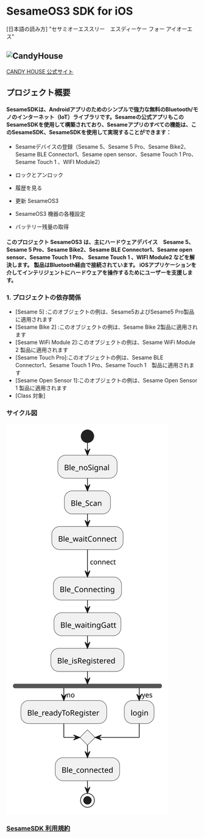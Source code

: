 # SesameOS3 SDK for iOS

[日本語の読み方] "セサミオーエススリー　エスディーケー フォー アイオーエス"

## ![CandyHouse](https://jp.candyhouse.co/cdn/shop/files/3_eea4302e-b1ab-435d-8112-f97d85d5eda2.png?v=1682502225&width=18)

[CANDY HOUSE 公式サイト](https://jp.candyhouse.co/)

## プロジェクト概要

#### SesameSDKは、Androidアプリのためのシンプルで強力な無料のBluetooth/モノのインターネット（IoT）ライブラリです。Sesameの公式アプリもこのSesameSDKを使用して構築されており、Sesameアプリのすべての機能は、このSesameSDK、SesameSDKを使用して実現することができます：

- Sesameデバイスの登録（Sesame 5、Sesame 5 Pro、Sesame Bike2、Sesame BLE Connector1、Sesame open sensor、Sesame Touch 1 Pro、 Sesame Touch 1 、WIFI Module2）
- ロックとアンロック

- 履歴を見る
- 更新 SesameOS3
- SesameOS3 機器の各種設定
- バッテリー残量の取得

#### このプロジェクト SesameOS3 は、主にハードウェアデバイス　Sesame 5、Sesame 5 Pro、Sesame Bike2、Sesame BLE Connector1、Sesame open sensor、Sesame Touch 1 Pro、 Sesame Touch 1 、WIFI Module2 などを解決します。 製品はBluetooth経由で接続されています。 iOSアプリケーションを介してインテリジェントにハードウェアを操作するためにユーザーを支援します。

### 1. プロジェクトの依存関係

- [Sesame 5] :このオブジェクトの例は、Sesame5およびSesame5 Pro製品に適用されます
- [Sesame Bike 2] :このオブジェクトの例は、Sesame Bike 2製品に適用されます
- [Sesame WiFi Module 2]:このオブジェクトの例は、Sesame WiFi Module 2 製品に適用されます
- [Sesame Touch Pro]:このオブジェクトの例は、Sesame BLE Connector1、Sesame Touch 1 Pro、Sesame Touch 1　製品に適用されます
- [Sesame Open Sensor 1]:このオブジェクトの例は、Sesame Open Sensor 1 製品に適用されます
- [Class 対象]

### サイクル図

![BleConnect](./doc/ref/BleConnect.svg)

### [SesameSDK 利用規約](https://jp.candyhouse.co/pages/sesamesdk%E5%88%A9%E7%94%A8%E8%A6%8F%E7%B4%84)
